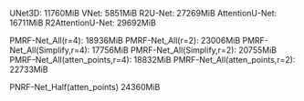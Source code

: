 UNet3D:                             11760MiB
VNet:                                5851MiB
R2U-Net:                            27269MiB
AttentionU-Net:                     16711MiB
R2AttentionU-Net:                   29692MiB

PMRF-Net_All(r=4):                  18936MiB
PMRF-Net_All(r=2):                  23006MiB
PMRF-Net_All(Simplify,r=4):         17756MiB
PMRF-Net_All(Simplify,r=2):         20755MiB
PMRF-Net_All(atten_points,r=4):     18832MiB
PMRF-Net_All(atten_points,r=2):     22733MiB

PNRF-Net_Half(atten_points)         24360MiB

